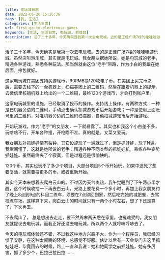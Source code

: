 ```yaml
---
title: 电玩城日志
date: 2022-06-26 15:26:36
tags: [我, 生活]
categories: [生活日常]
url: first-go-to-electronic-games
keywords: [生活, 生活日常, 电玩城, 抓娃娃]
description: 活了二十多年，今天确实是我第一次去电玩城。去的是正佳广场7楼的哇哇哇游乐城。虽然店叫游乐城，其实就是电玩城。我女朋友据她所说，她是电玩城的老手，精通各种游戏，熟悉各种玩法。那当然就由这位“老手”带路，作为小白的我跟在她后面，拎包就好。
---
```




活了二十多年，今天确实是我第一次去电玩城。去的是正佳广场7楼的哇哇哇游乐城。虽然店叫游乐城，其实就是电玩城。我女朋友据她所说，她是电玩城的老手，精通各种游戏，熟悉各种玩法。那当然就由这位“老手”带路，作为小白的我跟在她后面，拎包就好。



<!--more-->



这家电玩城在美团支持买游戏币，90RMB换120枚电子币。在美团上买完币之后，需要去线下的一台机器上，扫描美团上的二维码，然后在跟着机器上的提示，去微信里核销机器上给出的一个二维码，最终120个游戏币，才会打到账户里。



这家电玩城里的设施，已经取消了投币的操作。支持线上操作，有两种方式：一种是扫机器旁边的二维码，手动点击确认扣减游戏币后开始游戏；一种是使用上面账号里的二维码，对准机器旁边的二维码扫描器，自动扣减游戏币后开始游戏。



开始玩游戏，作为“老手”的女朋友，一下就暴露了。其实也和我这个小白差不多，玩啥啥不行，开车各种撞，开枪瞄不准。真的就是，又菜又爱玩。



我女朋友对抓娃娃情有独钟，其它设施玩了一遍就过了，但是抓娃娃，玩了N遍。我瞬间懂了，这就是她所说的老手：精通各种不同类型的抓娃娃机，熟练各种姿势抓娃娃。虽然最终夹了个寂寞，但是过程还是很愉快的。



120个币，其实也玩不了多少个项目，大部分项目5个币开始玩，如果中途死了想要复活，就需要投更多的币，或者重新开始。



其实今天本来想着去爬白云山的。不过因为天气炎热，我午觉睡到了下午两点半才醒，这个时候收拾一下再去白云山，光路上要花费一个多小时，再加上我女朋友约了晚上8点到9点的科目二练车，须要在7点钟回到家，然后吃完她的减肥餐，去驾校练车场。这样算下来，爬白云山的时间就只有一两个小时左右，想了下还是算了，下次再去。



不去爬山了， 总是想出去走走，要不然周末两天憋在家里，也挺难受的。我女朋友就提议去电玩城，而我正好还没去电玩城，所以两个人就哼哧哼哧去了。



今天的电玩城体验还不错，不过我这种地方兴趣不大，作为一个程序员，我已经习惯了安静，在这种太闹腾的环境，总感觉不舒服。估计以后有一天会专门去这里抓娃娃吧，毕竟回去的时候，路上一直和我说：她和她同学之前抓娃娃，她有多厉害，抓了多少个，巴拉巴拉巴拉……
